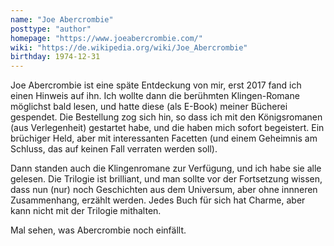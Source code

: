 ```yaml
---
name: "Joe Abercrombie"
posttype: "author"
homepage: "https://www.joeabercrombie.com/"
wiki: "https://de.wikipedia.org/wiki/Joe_Abercrombie"
birthday: 1974-12-31
---
```


Joe Abercrombie ist eine  späte Entdeckung von mir, erst 2017 fand ich einen Hinweis auf ihn. Ich wollte dann die berühmten Klingen-Romane möglichst bald lesen, und hatte diese (als E-Book) meiner Bücherei gespendet. Die Bestellung zog sich hin, so dass ich mit den Königsromanen (aus Verlegenheit) gestartet habe, und die haben mich sofort begeistert. Ein brüchiger Held, aber mit interessanten Facetten (und einem Geheimnis am Schluss, das auf keinen Fall verraten werden soll).

Dann standen auch die Klingenromane zur Verfügung, und ich habe sie alle gelesen. Die Trilogie ist brilliant, und man sollte vor der Fortsetzung wissen, dass nun (nur) noch Geschichten aus dem Universum, aber ohne innneren Zusammenhang, erzählt werden. Jedes Buch für sich hat Charme, aber kann nicht mit der Trilogie mithalten.

Mal sehen, was Abercrombie noch einfällt.